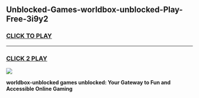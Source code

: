 
## Unblocked-Games-worldbox-unblocked-Play-Free-3i9y2
<h3>
<a href="https://premium76.site?title=worldbox-unblocked&ref=23A">CLICK TO PLAY</a></h3>
<hr>

<h3>
<a href="https://premium76.site?title=worldbox-unblocked&ref=23A">CLICK 2 PLAY</a>
  
</h3>

<a href="https://premium76.site?title=worldbox-unblocked&ref=23A"><img src="https://clearcache.store/games.png"></a>


**worldbox-unblocked games unblocked: Your Gateway to Fun and Accessible Online Gaming**
